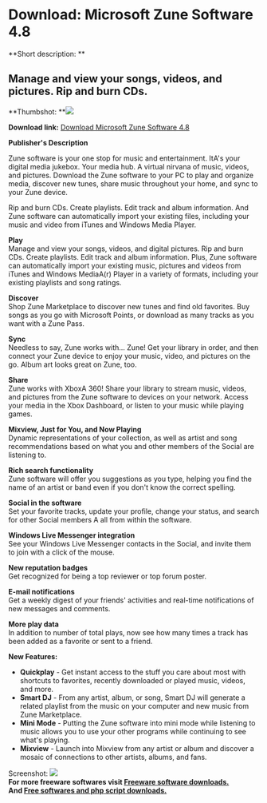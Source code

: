# Download: Microsoft Zune Software 4.8

**Short description: **

## Manage and view your songs, videos, and pictures. Rip and burn CDs.

  
**Thumbshot: **![](http://www.freewarefiles.com/screenshot/zune1_md.gif)   
  
**Download link:** [Download Microsoft Zune Software 4.8](http://freesoftwares.boysofts.com/Microsoft-Zune-Software_program_28227.html)  
  

**Publisher's Description**  
  

Zune software is your one stop for music and entertainment. ItA's your digital
media jukebox. Your media hub. A virtual nirvana of music, videos, and
pictures. Download the Zune software to your PC to play and organize media,
discover new tunes, share music throughout your home, and sync to your Zune
device.

Rip and burn CDs. Create playlists. Edit track and album information. And Zune
software can automatically import your existing files, including your music
and video from iTunes and Windows Media Player.

**Play**  
Manage and view your songs, videos, and digital pictures. Rip and burn CDs.
Create playlists. Edit track and album information. Plus, Zune software can
automatically import your existing music, pictures and videos from iTunes and
Windows MediaA(r) Player in a variety of formats, including your existing
playlists and song ratings.

**Discover**  
Shop Zune Marketplace to discover new tunes and find old favorites. Buy songs
as you go with Microsoft Points, or download as many tracks as you want with a
Zune Pass.

**Sync**  
Needless to say, Zune works with... Zune! Get your library in order, and then
connect your Zune device to enjoy your music, video, and pictures on the go.
Album art looks great on Zune, too.

**Share**  
Zune works with XboxA 360! Share your library to stream music, videos, and
pictures from the Zune software to devices on your network. Access your media
in the Xbox Dashboard, or listen to your music while playing games.

**Mixview, Just for You, and Now Playing**  
Dynamic representations of your collection, as well as artist and song
recommendations based on what you and other members of the Social are
listening to.

**Rich search functionality**  
Zune software will offer you suggestions as you type, helping you find the
name of an artist or band even if you don't know the correct spelling.

**Social in the software**  
Set your favorite tracks, update your profile, change your status, and search
for other Social members A all from within the software.

**Windows Live Messenger integration**  
See your Windows Live Messenger contacts in the Social, and invite them to
join with a click of the mouse.

**New reputation badges**  
Get recognized for being a top reviewer or top forum poster.

**E-mail notifications**  
Get a weekly digest of your friends' activities and real-time notifications of
new messages and comments.

**More play data**  
In addition to number of total plays, now see how many times a track has been
added as a favorite or sent to a friend.

**New Features:**

  * **Quickplay** \- Get instant access to the stuff you care about most with shortcuts to favorites, recently downloaded or played music, videos, and more. 
  * **Smart DJ** \- From any artist, album, or song, Smart DJ will generate a related playlist from the music on your computer and new music from Zune Marketplace. 
  * **Mini Mode** \- Putting the Zune software into mini mode while listening to music allows you to use your other programs while continuing to see what's playing. 
  * **Mixview** \- Launch into Mixview from any artist or album and discover a mosaic of connections to other artists, albums, and fans. 

  
  
Screenshot: ![](http://www.freewarefiles.com/screenshot/zune1.gif)  
**For more freeware softwares visit [Freeware software downloads.](http://freesoftwares.boysofts.com/)**   
**And [Free softwares and php script downloads.](http://www.boysofts.com/)**

